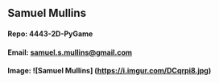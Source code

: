 ## Samuel Mullins
#### Repo: 4443-2D-PyGame
#### Email: samuel.s.mullins@gmail.com
#### Image: ![Samuel Mullins] (https://i.imgur.com/DCqrpi8.jpg)
